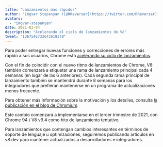 ```yaml
---
title: "Lanzamientos más rápidos"
author: "Ingvar Stepanyan ([@RReverser](https://twitter.com/RReverser))"
avatars:
  - "ingvar-stepanyan"
date: 2021-03-04
description: "Acelerando el ciclo de lanzamientos de V8"
tweet: "1367546733643919370"
---
```

Para poder entregar nuevas funciones y correcciones de errores más rápido a sus usuarios, Chrome está [acelerando su ciclo de lanzamientos](https://developer.chrome.com/blog/faster-release-cycle/).

Con el fin de coincidir con el nuevo ritmo de lanzamientos de Chrome, V8 también comenzará a etiquetar una rama de lanzamiento principal cada 4 semanas (en lugar de las 6 anteriores). Cada segunda rama principal de lanzamiento también se mantendrá durante 8 semanas para los integradores que prefieran mantenerse en un programa de actualizaciones menos frecuente.

<!--truncate-->
Para obtener más información sobre la motivación y los detalles, consulta [la publicación en el blog de Chromium](https://blog.chromium.org/2021/03/speeding-up-release-cycle.html).

Este cambio comenzará a implementarse en el tercer trimestre de 2021, con Chrome 94 / V8 v9.4 como hito de lanzamiento tentativo.

Para lanzamientos que contengan cambios interesantes en términos de soporte de lenguaje u optimizaciones, seguiremos publicando artículos en v8.dev para mantener actualizados a desarrolladores e integradores.

